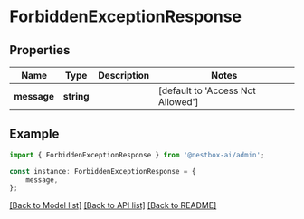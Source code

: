 # ForbiddenExceptionResponse


## Properties

Name | Type | Description | Notes
------------ | ------------- | ------------- | -------------
**message** | **string** |  | [default to 'Access Not Allowed']

## Example

```typescript
import { ForbiddenExceptionResponse } from '@nestbox-ai/admin';

const instance: ForbiddenExceptionResponse = {
    message,
};
```

[[Back to Model list]](../README.md#documentation-for-models) [[Back to API list]](../README.md#documentation-for-api-endpoints) [[Back to README]](../README.md)
